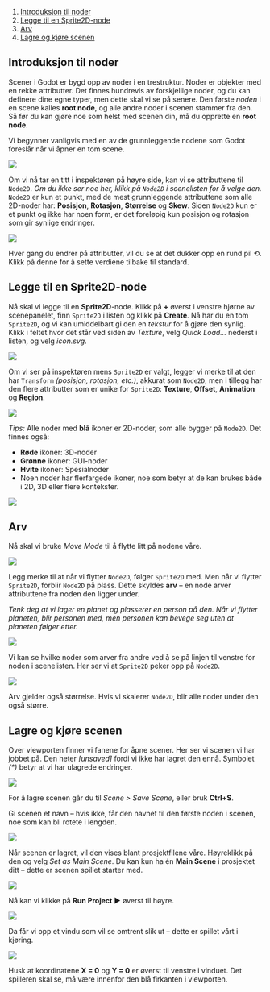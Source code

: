 1. [Introduksjon til noder](#introduksjon-til-noder)
2. [Legge til en Sprite2D-node](#legge-til-en-sprite2d-node)
3. [Arv](#arv)
4. [Lagre og kjøre scenen](#lagre-og-kjøre-scenen)

## Introduksjon til noder

Scener i Godot er bygd opp av noder i en trestruktur. Noder er objekter med en rekke attributter. Det finnes hundrevis av forskjellige noder, og du kan definere dine egne typer, men dette skal vi se på senere. Den første *noden* i en scene kalles **root node**, og alle andre noder i scenen stammer fra den. Så før du kan gjøre noe som helst med scenen din, må du opprette en **root node**.

Vi begynner vanligvis med en av de grunnleggende nodene som Godot foreslår når vi åpner en tom scene.

![](../media/2node1.gif)

Om vi nå tar en titt i inspektøren på høyre side, kan vi se attributtene til `Node2D`. *Om du ikke ser noe her, klikk på `Node2D` i scenelisten for å velge den.* `Node2D` er kun et punkt, med de mest grunnleggende attributtene som alle 2D-noder har: **Posisjon**, **Rotasjon**, **Størrelse** og **Skew**. Siden `Node2D` kun er et punkt og ikke har noen form, er det foreløpig kun posisjon og rotasjon som gir synlige endringer.

![](../media/2node2.gif)

Hver gang du endrer på attributter, vil du se at det dukker opp en rund pil ⟲. Klikk på denne for å sette verdiene tilbake til standard.

## Legge til en Sprite2D-node

Nå skal vi legge til en **Sprite2D**-node. Klikk på **+** øverst i venstre hjørne av scenepanelet, finn `Sprite2D` i listen og klikk på **Create**. Nå har du en tom `Sprite2D`, og vi kan umiddelbart gi den en *tekstur* for å gjøre den synlig. Klikk i feltet hvor det står *<empty>* ved siden av *Texture*, velg *Quick Load...* nederst i listen, og velg *icon.svg*.

![](../media/2node3.gif)

Om vi ser på inspektøren mens `Sprite2D` er valgt, legger vi merke til at den har `Transform` *(posisjon, rotasjon, etc.)*, akkurat som `Node2D`, men i tillegg har den flere attributter som er unike for `Sprite2D`: **Texture**, **Offset**, **Animation** og **Region**.

![](../media/2node4.png)

*Tips:* Alle noder med **blå** ikoner er 2D-noder, som alle bygger på `Node2D`. Det finnes også:

- **Røde** ikoner: 3D-noder  
- **Grønne** ikoner: GUI-noder  
- **Hvite** ikoner: Spesialnoder  
- Noen noder har flerfargede ikoner, noe som betyr at de kan brukes både i 2D, 3D eller flere kontekster.

![](../media/2node5.png)

## Arv

Nå skal vi bruke *Move Mode* til å flytte litt på nodene våre.

![](../media/2node6.gif)

Legg merke til at når vi flytter `Node2D`, følger `Sprite2D` med. Men når vi flytter `Sprite2D`, forblir `Node2D` på plass. Dette skyldes **arv** – en node arver attributtene fra noden den ligger under.

*Tenk deg at vi lager en planet og plasserer en person på den. Når vi flytter planeten, blir personen med, men personen kan bevege seg uten at planeten følger etter.*

![](../media/2node8.gif)

Vi kan se hvilke noder som arver fra andre ved å se på linjen til venstre for noden i scenelisten. Her ser vi at `Sprite2D` peker opp på `Node2D`.

![](../media/2node7.png)

Arv gjelder også størrelse. Hvis vi skalerer `Node2D`, blir alle noder under den også større.

## Lagre og kjøre scenen

Over viewporten finner vi fanene for åpne scener. Her ser vi scenen vi har jobbet på. Den heter *[unsaved]* fordi vi ikke har lagret den ennå. Symbolet _(*)_ betyr at vi har ulagrede endringer.

![](../media/2node9.png)

For å lagre scenen går du til *Scene > Save Scene*, eller bruk **Ctrl+S**.

Gi scenen et navn – hvis ikke, får den navnet til den første noden i scenen, noe som kan bli rotete i lengden.

![](../media/2node10.gif)

Når scenen er lagret, vil den vises blant prosjektfilene våre. Høyreklikk på den og velg *Set as Main Scene*. Du kan kun ha én **Main Scene** i prosjektet ditt – dette er scenen spillet starter med.

![](../media/2node11.png)

Nå kan vi klikke på **Run Project** ► øverst til høyre.

![](../media/2node12.png)

Da får vi opp et vindu som vil se omtrent slik ut – dette er spillet vårt i kjøring.

![](../media/2node13.png)

Husk at koordinatene **X = 0** og **Y = 0** er øverst til venstre i vinduet. Det spilleren skal se, må være innenfor den blå firkanten i viewporten.
